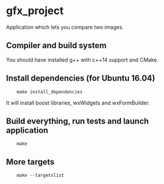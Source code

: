 # gfx_project 
Application which lets you compare two images.

## Compiler and build system
You should have installed g++ with c++14 support and CMake.

## Install dependencies (for Ubuntu 16.04)
```
    make install_dependencies
```

It will install boost libraries, wxWidgets and wxFormBuilder.

## Build everything, run tests and launch application
```
    make
```

## More targets 
```
    make --targetslist
```
